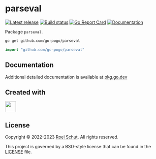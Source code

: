 parseval
========
[![Latest release][latest-release-img]][latest-release-url]
[![Build status][build-status-img]][build-status-url]
[![Go Report Card][report-img]][report-url]
[![Documentation][doc-img]][doc-url]

[latest-release-img]: https://img.shields.io/github/release/go-pogo/parseval.svg?label=latest

[latest-release-url]: https://github.com/go-pogo/parseval/releases

[build-status-img]: https://github.com/go-pogo/parseval/actions/workflows/test.yml/badge.svg

[build-status-url]: https://github.com/go-pogo/parseval/actions/workflows/test.yml

[report-img]: https://goreportcard.com/badge/github.com/go-pogo/parseval

[report-url]: https://goreportcard.com/report/github.com/go-pogo/parseval

[doc-img]: https://godoc.org/github.com/go-pogo/parseval?status.svg

[doc-url]: https://pkg.go.dev/github.com/go-pogo/parseval


Package `parseval`.

```sh
go get github.com/go-pogo/parseval
```

```go
import "github.com/go-pogo/parseval"
```

## Documentation
Additional detailed documentation is available at [pkg.go.dev][doc-url]

## Created with
<a href="https://www.jetbrains.com/?from=go-pogo" target="_blank"><img src="https://resources.jetbrains.com/storage/products/company/brand/logos/GoLand_icon.png" width="35" /></a>

## License
Copyright © 2022-2023 [Roel Schut](https://roelschut.nl). All rights reserved.

This project is governed by a BSD-style license that can be found in the [LICENSE](LICENSE) file.
